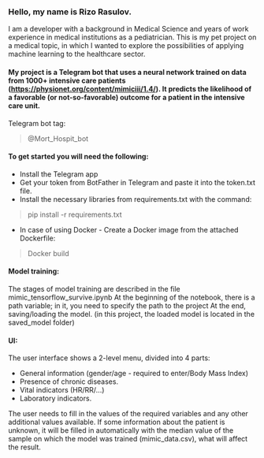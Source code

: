 ### Hello, my name is Rizo Rasulov.
I am a developer with a background in Medical Science and years of work experience in medical institutions as a pediatrician. This is my pet project on a medical topic, in which I wanted to explore the possibilities of applying machine learning to the healthcare sector. 
#### My project is a Telegram bot that uses a neural network trained on data from 1000+ intensive care patients (https://physionet.org/content/mimiciii/1.4/). It predicts the likelihood of a favorable (or not-so-favorable) outcome for a patient in the intensive care unit.

Telegram bot tag:
>@Mort_Hospit_bot

#### To get started you will need the following:
* Install the Telegram app
* Get your token from BotFather in Telegram and paste it into the token.txt file.
* Install the necessary libraries from requirements.txt with the command:
> pip install -r requirements.txt

* In case of using Docker - Create a Docker image from the attached Dockerfile:
 > Docker build

#### Model training:
The stages of model training are described in the file mimic_tensorflow_survive.ipynb
At the beginning of the notebook, there is a path variable; in it, you need to specify the path to the project
At the end, saving/loading the model. (in this project, the loaded model is located in the saved_model folder)

#### UI: 
The user interface shows a 2-level menu, divided into 4 parts:
 * General information (gender/age - required to enter/Body Mass Index)
 * Presence of chronic diseases.
 * Vital indicators (HR/RR/...)
 * Laboratory indicators.

The user needs to fill in the values of the required variables and any other additional values available. If some information about the patient is unknown, it will be filled in automatically with the median value of the sample on which the model was trained (mimic_data.csv), what will affect the result.
